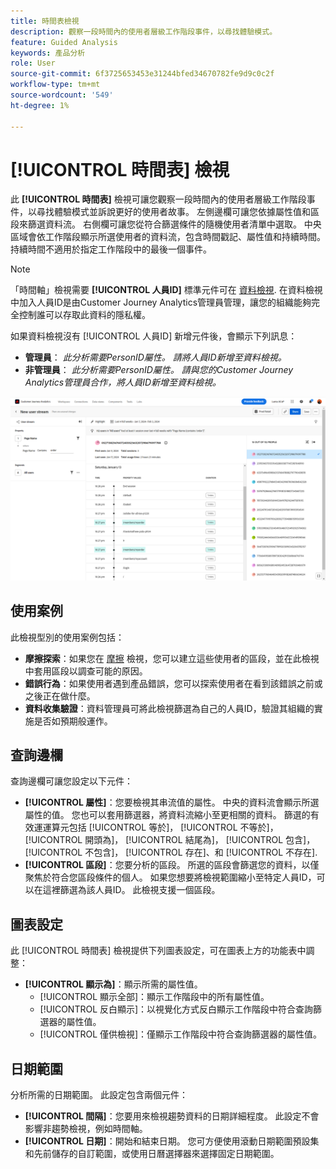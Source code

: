 ```yaml
---
title: 時間表檢視
description: 觀察一段時間內的使用者層級工作階段事件，以尋找體驗模式。
feature: Guided Analysis
keywords: 產品分析
role: User
source-git-commit: 6f3725653453e31244bfed34670782fe9d9c0c2f
workflow-type: tm+mt
source-wordcount: '549'
ht-degree: 1%

---
```


# [!UICONTROL 時間表] 檢視

此 **[!UICONTROL 時間表]** 檢視可讓您觀察一段時間內的使用者層級工作階段事件，以尋找體驗模式並訴說更好的使用者故事。 左側邊欄可讓您依據屬性值和區段來篩選資料流。 右側欄可讓您從符合篩選條件的隨機使用者清單中選取。 中央區域會依工作階段顯示所選使用者的資料流，包含時間戳記、屬性值和持續時間。 持續時間不適用於指定工作階段中的最後一個事件。

>[!NOTE]
>
>「時間軸」檢視需要 **[!UICONTROL 人員ID]** 標準元件可在 [資料檢視](/help/data-views/component-reference.md#optional). 在資料檢視中加入人員ID是由Customer Journey Analytics管理員管理，讓您的組織能夠完全控制誰可以存取此資料的隱私權。

如果資料檢視沒有 [!UICONTROL 人員ID] 新增元件後，會顯示下列訊息：

* **管理員**： *此分析需要PersonID屬性。 請將人員ID新增至資料檢視。*
* **非管理員**： *此分析需要PersonID屬性。 請與您的Customer Journey Analytics管理員合作，將人員ID新增至資料檢視。*

![時間軸熒幕擷圖](../assets/timeline.png)

## 使用案例

此檢視型別的使用案例包括：

* **摩擦探索**：如果您在 [摩擦](friction.md) 檢視，您可以建立這些使用者的區段，並在此檢視中套用區段以調查可能的原因。
* **錯誤行為**：如果使用者遇到產品錯誤，您可以探索使用者在看到該錯誤之前或之後正在做什麼。
* **資料收集驗證**：資料管理員可將此檢視篩選為自己的人員ID，驗證其組織的實施是否如預期般運作。

## 查詢邊欄

查詢邊欄可讓您設定以下元件：

* **[!UICONTROL 屬性]**：您要檢視其串流值的屬性。 中央的資料流會顯示所選屬性的值。 您也可以套用篩選器，將資料流縮小至更相關的資料。 篩選的有效運運算元包括 [!UICONTROL 等於]， [!UICONTROL 不等於]， [!UICONTROL 開頭為]， [!UICONTROL 結尾為]， [!UICONTROL 包含]， [!UICONTROL 不包含]， [!UICONTROL 存在]、和 [!UICONTROL 不存在].
* **[!UICONTROL 區段]**：您要分析的區段。 所選的區段會篩選您的資料，以僅聚焦於符合您區段條件的個人。 如果您想要將檢視範圍縮小至特定人員ID，可以在這裡篩選為該人員ID。 此檢視支援一個區段。

## 圖表設定

此 [!UICONTROL 時間表] 檢視提供下列圖表設定，可在圖表上方的功能表中調整：

* **[!UICONTROL 顯示為]**：顯示所需的屬性值。
   * [!UICONTROL 顯示全部]：顯示工作階段中的所有屬性值。
   * [!UICONTROL 反白顯示]：以視覺化方式反白顯示工作階段中符合查詢篩選器的屬性值。
   * [!UICONTROL 僅供檢視]：僅顯示工作階段中符合查詢篩選器的屬性值。

## 日期範圍

分析所需的日期範圍。 此設定包含兩個元件：

* **[!UICONTROL 間隔]**：您要用來檢視趨勢資料的日期詳細程度。 此設定不會影響非趨勢檢視，例如時間軸。
* **[!UICONTROL 日期]**：開始和結束日期。 您可方便使用滾動日期範圍預設集和先前儲存的自訂範圍，或使用日曆選擇器來選擇固定日期範圍。
